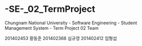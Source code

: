 # -SE-_02_TermProject
Chungnam National University - Software Engineering - Student Management System - Term Project 02 Team

201402453 황동준
201402368 심규영
201402412 임형섭
